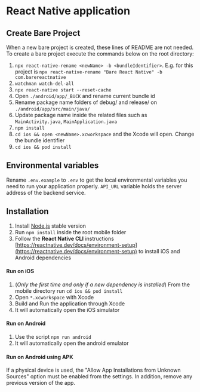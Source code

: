 # React Native application

## Create Bare Project
When a new bare project is created, these lines of README are not needed. 
To create a bare project execute the commands below on the root directory: 
1. `npx react-native-rename <newName> -b <bundleIdentifier>`. E.g. for this project is `npx react-native-rename "Bare React Native" -b com.barereactnative`
2. `watchman watch-del-all`
3. `npx react-native start --reset-cache`
4. Open `./android/app/_BUCK` and rename current bundle id 
5. Rename package name folders of debug/ and release/ on `./android/app/src/main/java/`
6. Update package name inside the related files such as `MainActivity.java`, `MainApplication.java`
7. `npm install`
8. `cd ios && open <newName>.xcworkspace` and the Xcode will open. Change the bundle identifier
9. `cd ios && pod install`

## Environmental variables

Rename `.env.example` to `.env` to get the local environmental variables you need to run your application properly. `API_URL` variable holds the server address of the backend service.

## Installation

1. Install [Node.js](https://nodejs.org) stable version
2. Run `npm install` inside the root mobile folder
3. Follow the **React Native CLI** instructions [https://reactnative.dev/docs/environment-setup](https://reactnative.dev/docs/environment-setup) to install iOS and Android dependencies

#### Run on iOS

1. (*Only the first time and only if a new dependency is installed*) From the mobile directory run `cd ios && pod install`
2. Open `*.xcworkspace` with Xcode
3. Build and Run the application through Xcode
4. It will automatically open the iOS simulator

#### Run on Android

1. Use the script `npm run android`
2. It will automatically open the android emulator

#### Run on Android using APK

If a physical device is used, the "Allow App Installations from Unknown Sources" option must be enabled from the settings. In addition, remove any previous version of the app.
